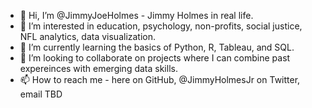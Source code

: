 - 👋 Hi, I’m @JimmyJoeHolmes - Jimmy Holmes in real life.
- 👀 I’m interested in education, psychology, non-profits, social justice, NFL analytics, data visualization.
- 🌱 I’m currently learning the basics of Python, R, Tableau, and SQL.
- 💞️ I’m looking to collaborate on projects where I can combine past expereinces with emerging data skills.
- 📫 How to reach me - here on GitHub, @JimmyHolmesJr on Twitter, email TBD

<!---
JimmyJoeHolmes/JimmyJoeHolmes is a ✨ special ✨ repository because its `README.md` (this file) appears on your GitHub profile.
You can click the Preview link to take a look at your changes.
--->
